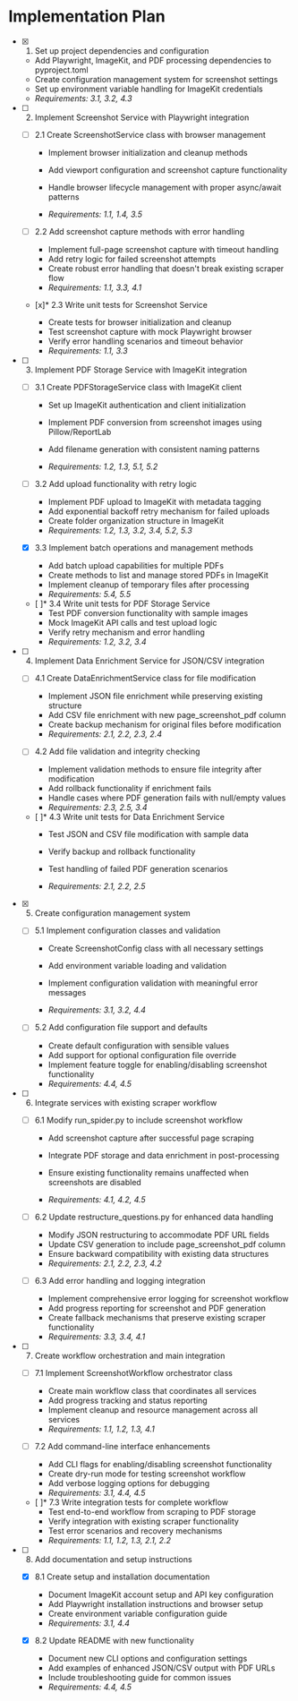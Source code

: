 # Implementation Plan

- [x] 1. Set up project dependencies and configuration




  - Add Playwright, ImageKit, and PDF processing dependencies to pyproject.toml
  - Create configuration management system for screenshot settings
  - Set up environment variable handling for ImageKit credentials
  - _Requirements: 3.1, 3.2, 4.3_



- [ ] 2. Implement Screenshot Service with Playwright integration
  - [ ] 2.1 Create ScreenshotService class with browser management
    - Implement browser initialization and cleanup methods


    - Add viewport configuration and screenshot capture functionality
    - Handle browser lifecycle management with proper async/await patterns
    - _Requirements: 1.1, 1.4, 3.5_

  - [ ] 2.2 Add screenshot capture methods with error handling
    - Implement full-page screenshot capture with timeout handling
    - Add retry logic for failed screenshot attempts
    - Create robust error handling that doesn't break existing scraper flow
    - _Requirements: 1.1, 3.3, 4.1_

  - [x]* 2.3 Write unit tests for Screenshot Service


    - Create tests for browser initialization and cleanup
    - Test screenshot capture with mock Playwright browser
    - Verify error handling scenarios and timeout behavior
    - _Requirements: 1.1, 3.3_



- [ ] 3. Implement PDF Storage Service with ImageKit integration
  - [ ] 3.1 Create PDFStorageService class with ImageKit client
    - Set up ImageKit authentication and client initialization


    - Implement PDF conversion from screenshot images using Pillow/ReportLab
    - Add filename generation with consistent naming patterns
    - _Requirements: 1.2, 1.3, 5.1, 5.2_

  - [ ] 3.2 Add upload functionality with retry logic
    - Implement PDF upload to ImageKit with metadata tagging
    - Add exponential backoff retry mechanism for failed uploads
    - Create folder organization structure in ImageKit
    - _Requirements: 1.2, 1.3, 3.2, 3.4, 5.2, 5.3_

  - [x] 3.3 Implement batch operations and management methods


    - Add batch upload capabilities for multiple PDFs
    - Create methods to list and manage stored PDFs in ImageKit
    - Implement cleanup of temporary files after processing
    - _Requirements: 5.4, 5.5_




  - [ ]* 3.4 Write unit tests for PDF Storage Service
    - Test PDF conversion functionality with sample images
    - Mock ImageKit API calls and test upload logic
    - Verify retry mechanism and error handling
    - _Requirements: 1.2, 3.2, 3.4_

- [ ] 4. Implement Data Enrichment Service for JSON/CSV integration
  - [ ] 4.1 Create DataEnrichmentService class for file modification
    - Implement JSON file enrichment while preserving existing structure
    - Add CSV file enrichment with new page_screenshot_pdf column
    - Create backup mechanism for original files before modification
    - _Requirements: 2.1, 2.2, 2.3, 2.4_

  - [ ] 4.2 Add file validation and integrity checking
    - Implement validation methods to ensure file integrity after modification
    - Add rollback functionality if enrichment fails
    - Handle cases where PDF generation fails with null/empty values
    - _Requirements: 2.3, 2.5, 3.4_

  - [ ]* 4.3 Write unit tests for Data Enrichment Service
    - Test JSON and CSV file modification with sample data
    - Verify backup and rollback functionality


    - Test handling of failed PDF generation scenarios
    - _Requirements: 2.1, 2.2, 2.5_

- [x] 5. Create configuration management system


  - [ ] 5.1 Implement configuration classes and validation
    - Create ScreenshotConfig class with all necessary settings
    - Add environment variable loading and validation
    - Implement configuration validation with meaningful error messages


    - _Requirements: 3.1, 3.2, 4.4_

  - [ ] 5.2 Add configuration file support and defaults
    - Create default configuration with sensible values
    - Add support for optional configuration file override
    - Implement feature toggle for enabling/disabling screenshot functionality
    - _Requirements: 4.4, 4.5_

- [ ] 6. Integrate services with existing scraper workflow
  - [ ] 6.1 Modify run_spider.py to include screenshot workflow
    - Add screenshot capture after successful page scraping




    - Integrate PDF storage and data enrichment in post-processing
    - Ensure existing functionality remains unaffected when screenshots are disabled
    - _Requirements: 4.1, 4.2, 4.5_

  - [ ] 6.2 Update restructure_questions.py for enhanced data handling
    - Modify JSON restructuring to accommodate PDF URL fields
    - Update CSV generation to include page_screenshot_pdf column
    - Ensure backward compatibility with existing data structures
    - _Requirements: 2.1, 2.2, 2.3, 4.2_


  - [ ] 6.3 Add error handling and logging integration
    - Implement comprehensive error logging for screenshot workflow
    - Add progress reporting for screenshot and PDF generation
    - Create fallback mechanisms that preserve existing scraper functionality
    - _Requirements: 3.3, 3.4, 4.1_

- [ ] 7. Create workflow orchestration and main integration
  - [ ] 7.1 Implement ScreenshotWorkflow orchestrator class
    - Create main workflow class that coordinates all services
    - Add progress tracking and status reporting
    - Implement cleanup and resource management across all services
    - _Requirements: 1.1, 1.2, 1.3, 4.1_

  - [ ] 7.2 Add command-line interface enhancements
    - Add CLI flags for enabling/disabling screenshot functionality
    - Create dry-run mode for testing screenshot workflow
    - Add verbose logging options for debugging
    - _Requirements: 3.1, 4.4, 4.5_

  - [ ]* 7.3 Write integration tests for complete workflow
    - Test end-to-end workflow from scraping to PDF storage
    - Verify integration with existing scraper functionality
    - Test error scenarios and recovery mechanisms
    - _Requirements: 1.1, 1.2, 1.3, 2.1, 2.2_

- [ ] 8. Add documentation and setup instructions
  - [x] 8.1 Create setup and installation documentation

    - Document ImageKit account setup and API key configuration
    - Add Playwright installation instructions and browser setup
    - Create environment variable configuration guide
    - _Requirements: 3.1, 4.4_

  - [x] 8.2 Update README with new functionality



    - Document new CLI options and configuration settings
    - Add examples of enhanced JSON/CSV output with PDF URLs
    - Include troubleshooting guide for common issues
    - _Requirements: 4.4, 4.5_